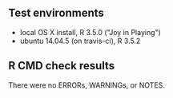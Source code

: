 ## Test environments
* local OS X install, R 3.5.0 ("Joy in Playing")
* ubuntu 14.04.5 (on travis-ci), R 3.5.2


## R CMD check results

There were no ERRORs, WARNINGs, or NOTES.

